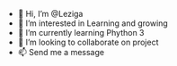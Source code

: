 - 👋 Hi, I’m @Leziga
- 👀 I’m interested in Learning and growing 
- 🌱 I’m currently learning Phython 3
- 💞️ I’m looking to collaborate on project
- 📫 Send me a message

<!---
Leziga/Leziga is a ✨ special ✨ repository because its `README.md` (this file) appears on your GitHub profile.
You can click the Preview link to take a look at your changes.
--->

